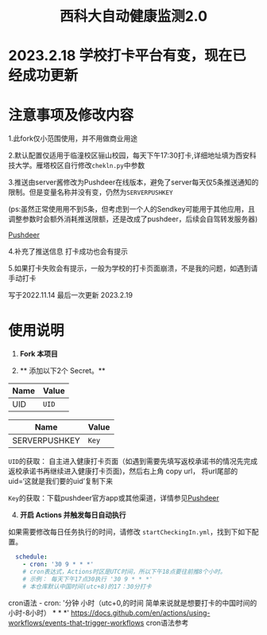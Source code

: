 <div align="center">
<h1 align="center">
西科大自动健康监测2.0

 </h1>

</div>

# 2023.2.18 学校打卡平台有变，现在已经成功更新





# 注意事项及修改内容

1.此fork仅小范围使用，并不用做商业用途

2.默认配置仅适用于临潼校区骊山校园，每天下午17:30打卡,详细地址填为西安科技大学。雁塔校区自行修改`chekln.py`中参数

3.推送由server酱修改为Pushdeer在线版本，避免了server每天仅5条推送通知的限制。但是变量名称并没有变，仍然为`SERVERPUSHKEY`

(ps:虽然正常使用用不到5条，但考虑到一个人的Sendkey可能用于其他应用，且调整参数时会额外消耗推送限额，还是改成了pushdeer，后续会自驾转发服务器)

[Pushdeer](https://github.com/easychen/pushdeer)

4.补充了推送信息 打卡成功也会有提示

5.如果打卡失败会有提示，一般为学校的打卡页面崩溃，不是我的问题，如遇到请手动打卡

写于2022.11.14
最后一次更新 2023.2.19

# 使用说明

1. **Fork 本项目**
  
2. ** 添加以下2个 Secret。**
  

| Name | Value |
| --- | --- |
| UID | ``UID`` |

| Name | Value |
| --- | --- |
| SERVERPUSHKEY | ``Key`` |

``UID``的获取： 自主进入健康打卡页面（如遇到需要先填写返校承诺书的情况先完成返校承诺书再继续进入健康打卡页面)，然后右上角
copy url， 将url尾部的uid=‘这就是我们要的uid’复制下来

``Key``的获取：下载pushdeer官方app或其他渠道，详情参见[Pushdeer](https://github.com/easychen/pushdeer)

4. **开启 Actions 并触发每日自动执行**

如果需要修改每日任务执行的时间，请修改 `startCheckingIn.yml`，找到下如下配置。

```yml
  schedule:
    - cron: '30 9 * * *'
    # cron表达式，Actions时区是UTC时间，所以下午18点要往前推8个小时。
    # 示例： 每天下午17点30执行 '30 9 * * *'
    # 本仓库默认中国时间(utc+8)的17：30分打卡
```

cron语法 - cron: '分钟 小时（utc+0,的时间 简单来说就是想要打卡的中国时间的小时-8小时） * * *'
https://docs.github.com/en/actions/using-workflows/events-that-trigger-workflows cron语法参考
